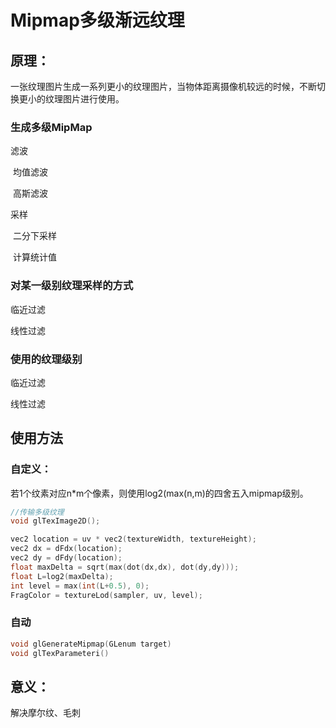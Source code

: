 # Mipmap多级渐远纹理

## 原理：

一张纹理图片生成一系列更小的纹理图片，当物体距离摄像机较远的时候，不断切换更小的纹理图片进行使用。

### 生成多级MipMap

滤波

​	均值滤波

​	高斯滤波

采样

​	二分下采样

​	计算统计值

### 对某一级别纹理采样的方式

临近过滤

线性过滤

### 使用的纹理级别

临近过滤

线性过滤

## 使用方法

### 自定义：

若1个纹素对应n*m个像素，则使用log2(max(n,m)的四舍五入mipmap级别。 

```c++
//传输多级纹理
void glTexImage2D();

vec2 location = uv * vec2(textureWidth, textureHeight);
vec2 dx = dFdx(location); 
vec2 dy = dFdy(location);
float maxDelta = sqrt(max(dot(dx,dx), dot(dy,dy)));
float L=log2(maxDelta);
int level = max(int(L+0.5), 0);
FragColor = textureLod(sampler, uv, level);
```

### 自动

```C++
void glGenerateMipmap(GLenum target)
void glTexParameteri()
```



## 意义：

解决摩尔纹、毛刺
